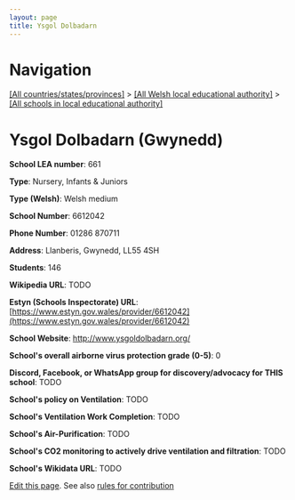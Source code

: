 ```yaml
---
layout: page
title: Ysgol Dolbadarn
---
```

# Navigation

[[All countries/states/provinces]](../../..) > [[All Welsh local educational authority]](../..) > [[All schools in local educational authority]](..)

# Ysgol Dolbadarn (Gwynedd)

**School LEA number**: 661

**Type**: Nursery, Infants & Juniors

**Type (Welsh)**: Welsh medium

**School Number**: 6612042

**Phone Number**: 01286 870711

**Address**: Llanberis, Gwynedd, LL55 4SH

**Students**: 146

**Wikipedia URL**: TODO

**Estyn (Schools Inspectorate) URL**: [https://www.estyn.gov.wales/provider/6612042](https://www.estyn.gov.wales/provider/6612042)

**School Website**: http://www.ysgoldolbadarn.org/

**School's overall airborne virus protection grade (0-5)**: 0

**Discord, Facebook, or WhatsApp group for discovery/advocacy for THIS school**: TODO

**School's policy on Ventilation**: TODO

**School's Ventilation Work Completion**: TODO

**School's Air-Purification**: TODO

**School's CO2 monitoring to actively drive ventilation and filtration**: TODO

**School's Wikidata URL**: TODO




[Edit this page](https://github.com/ventilate-schools/Wales/edit/prif/./Gwynedd/Ysgol_Dolbadarn.md). See also [rules for contribution](../../../contribution-rules/)